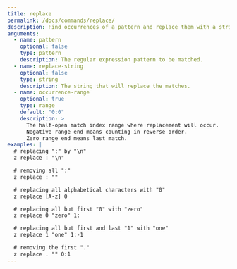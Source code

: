 ```yaml
---
title: replace
permalink: /docs/commands/replace/
description: Find occurrences of a pattern and replace them with a string.
arguments:
  - name: pattern
    optional: false
    type: pattern
    description: The regular expression pattern to be matched.
  - name: replace-string
    optional: false
    type: string
    description: The string that will replace the matches.
  - name: occurrence-range
    optional: true
    type: range
    default: "0:0"
    description: >
      The half-open match index range where replacement will occur.
      Negative range end means counting in reverse order.
      Zero range end means last match.
examples: |
  # replacing ":" by "\n"
  z replace : "\n"

  # removing all ":"
  z replace : ""

  # replacing all alphabetical characters with "0"
  z replace [A-z] 0

  # replacing all but first "0" with "zero"
  z replace 0 "zero" 1:

  # replacing all but first and last "1" with "one"
  z replace 1 "one" 1:-1

  # removing the first "."
  z replace . "" 0:1
---
```


